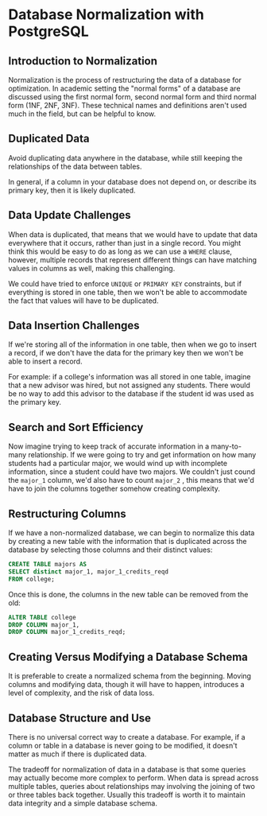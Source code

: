 # Database Normalization with PostgreSQL

## Introduction to Normalization

Normalization is the process of restructuring the data of a database for optimization. In academic setting the "normal forms" of a database are discussed using the first normal form, second normal form and third normal form (1NF, 2NF, 3NF). These technical names and definitions aren't used much in the field, but can be helpful to know.

## Duplicated Data

Avoid duplicating data anywhere in the database, while still keeping the relationships of the data between tables.

In general, if a column in your database does not depend on, or describe its primary key, then it is likely duplicated.

## Data Update Challenges

When data is duplicated, that means that we would have to update that data everywhere that it occurs, rather than just in a single record. You might think this would be easy to do as long as we can use a `WHERE` clause, however, multiple records that represent different things can have matching values in columns as well, making this challenging.

We could have tried to enforce `UNIQUE` or `PRIMARY KEY` constraints, but if everything is stored in one table, then we won't be able to accommodate the fact that values will have to be duplicated.

## Data Insertion Challenges

If we're storing all of the information in one table, then when we go to insert a record, if we don't have the data for the primary key then we won't be able to insert a record.

For example: if a college's information was all stored in one table, imagine that a new advisor was hired, but not assigned any students. There would be no way to add this advisor to the database if the student id was used as the primary key.

## Search and Sort Efficiency

Now imagine trying to keep track of accurate information in a many-to-many relationship. If we were going to try and get information on how many students had a particular major, we would wind up with incomplete information, since a student could have two majors. We couldn't just cound the `major_1` column, we'd also have to count `major_2` , this means that we'd have to join the columns together somehow creating complexity.

## Restructuring Columns

If we have a non-normalized database, we can begin to normalize this data by creating a new table with the information that is duplicated across the database by selecting those columns and their distinct values:

```sql
CREATE TABLE majors AS
SELECT distinct major_1, major_1_credits_reqd
FROM college;
```

Once this is done, the columns in the new table can be removed from the old:

```sql
ALTER TABLE college
DROP COLUMN major_1,
DROP COLUMN major_1_credits_reqd;
```

## Creating Versus Modifying a Database Schema

It is preferable to create a normalized schema from the beginning. Moving columns and modifying data, though it will have to happen, introduces a level of complexity, and the risk of data loss.

## Database Structure and Use

There is no universal correct way to create a database. For example, if a column or table in a database is never going to be modified, it doesn't matter as much if there is duplicated data.

The tradeoff for normalization of data in a database is that some queries may actually become more complex to perform. When data is spread across multiple tables, queries about relationships may involving the joining of two or three tables back together. Usually this tradeoff is worth it to maintain data integrity and a simple database schema.


